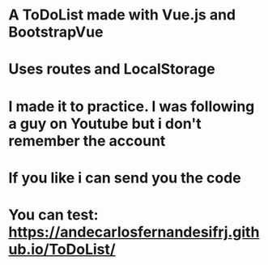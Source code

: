 # A ToDoList made with Vue.js and BootstrapVue
# Uses routes and LocalStorage
# I made it to practice. I was following a guy on Youtube but i don't remember the account
# If you like i can send you the code

# You can test: https://andecarlosfernandesifrj.github.io/ToDoList/
